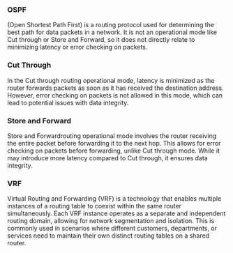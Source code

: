 ### OSPF
(Open Shortest Path First) is a routing protocol used for determining the best path for data packets in a network. It is not an operational mode like Cut through or Store and Forward, so it does not directly relate to minimizing latency or error checking on packets.

### Cut Through
In the Cut through routing operational mode, latency is minimized as the router forwards packets as soon as it has received the destination address. However, error checking on packets is not allowed in this mode, which can lead to potential issues with data integrity.

### Store and Forward
Store and Forwardrouting operational mode involves the router receiving the entire packet before forwarding it to the next hop. This allows for error checking on packets before forwarding, unlike Cut through mode. While it may introduce more latency compared to Cut through, it ensures data integrity.

### VRF
Virtual Routing and Forwarding (VRF) is a technology that enables multiple instances of a routing table to coexist within the same router simultaneously. Each VRF instance operates as a separate and independent routing domain, allowing for network segmentation and isolation. This is commonly used in scenarios where different customers, departments, or services need to maintain their own distinct routing tables on a shared router.


